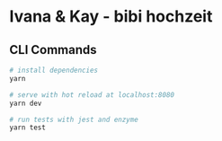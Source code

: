 # Ivana & Kay - bibi hochzeit

## CLI Commands

``` bash
# install dependencies
yarn

# serve with hot reload at localhost:8080
yarn dev

# run tests with jest and enzyme
yarn test
```